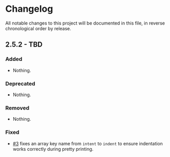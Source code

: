 # Changelog

All notable changes to this project will be documented in this file, in reverse chronological order by release.

## 2.5.2 - TBD

### Added

- Nothing.

### Deprecated

- Nothing.

### Removed

- Nothing.

### Fixed

- [#3](https://github.com/zendframework/zend-json/pull/3) fixes an array key
  name from `intent` to `indent` to  ensure indentation works correctly during
  pretty printing.
